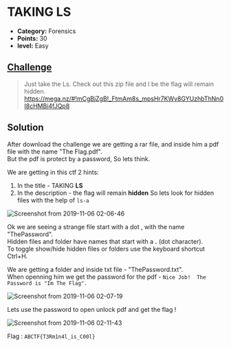 

# TAKING LS

* **Category:** Forensics
* **Points:** 30
* **level:** Easy

## [Challenge](https://ctflearn.com/problems/103)

> Just take the Ls. Check out this zip file and I be the flag will remain hidden.\
>  https://mega.nz/#!mCgBjZgB!_FtmAm8s_mpsHr7KWv8GYUzhbThNn0I8cHMBi4fJQp8

## Solution

After download the challenge we are getting a rar file, and inside him a pdf file with the name "The Flag.pdf".\
But the pdf is protect by a password, So lets think.

We are getting in this ctf 2 hints:
1. In the title - TAKING **LS**
2. In the description - the flag will remain **hidden** So lets look for hidden files with the help of ```ls-a```


![Screenshot from 2019-11-06 02-06-46](https://user-images.githubusercontent.com/57364083/68250796-65840a00-002a-11ea-958c-03798d5beade.png)

Ok we are seeing a strange file start with a dot , with the name "ThePassword".\
Hidden files and folder have names that start with a **.** (dot character). \
To toggle show/hide hidden files or folders use the keyboard shortcut Ctrl+H.

We are getting a folder and inside txt file - "ThePassword.txt".\
When openning him we get the password for the pdf - ```Nice Job!  The Password is "Im The Flag".```


![Screenshot from 2019-11-06 02-07-19](https://user-images.githubusercontent.com/57364083/68251412-b8aa8c80-002b-11ea-87cd-c17fa42117a0.png)

Lets use the password to open unlock pdf and get the flag !

![Screenshot from 2019-11-06 02-11-43](https://user-images.githubusercontent.com/57364083/68251515-fdcebe80-002b-11ea-9f39-61da7fdc27b0.png)



Flag : ```ABCTF{T3Rm1n4l_is_C00l} ```

